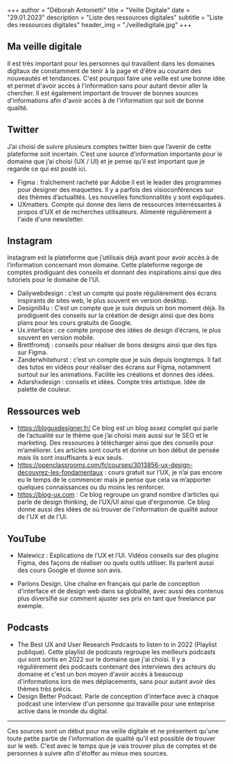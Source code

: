 +++
author = "Déborah Antonietti"
title = "Veille Digitale"
date = "29.01.2023"
description = "Liste des ressources digitales"
subtitle = "Liste des ressources digitales"
header_img = "./veilledigitale.jpg"
+++

<h2>Ma veille digitale</h2>

Il est très important pour les personnes qui travaillent dans les domaines digitaux de constamment de tenir à la page et d'être au courant des nouveautés et tendances. C'est pourquoi faire une veille est une bonne idée et permet d'avoir accès à l'information sans pour autant devoir aller la chercher. Il est également important de trouver de bonnes sources d'informations afin d'avoir accès à de l'information qui soit de bonne qualité.



<h2>Twitter</h2>

J’ai choisi de suivre plusieurs comptes twitter bien que l’avenir de cette plateforme soit incertain. C’est une source d’information importante pour le domaine que j’ai choisi (UX / UI) et je pense qu’il est important que je regarde ce qui est posté ici.

- Figma : fraîchement racheté par Adobe il est le leader des programmes pour designer des maquettes. Il y a parfois des visioconférences sur des thèmes d’actualités. Les nouvelles fonctionnalités y sont expliquées.
- UXmatters. Compte qui donne des liens de ressources interréssantes à propos d'UX et de recherches utilisateurs. Alimenté régulièrement à l'aide d'une newsletter.


<h2>Instagram</h2>
Instagram est la plateforme que j’utilisais déjà avant pour avoir accès à de l’information concernant mon domaine. Cette plateforme regorge de comptes prodiguant des conseils et donnant des inspirations ainsi que des tutoriels pour le domaine de l’UI.

- Dailywebdesign : c’est un compte qui poste régulièrement des écrans inspirants de sites web, le plus souvent en version desktop. 
- Designill4u : C’est un compte que je suis depuis un bon moment déjà. Ils prodiguent des conseils sur la création de design ainsi que des bons plans pour les cours gratuits de Google.
- Ux.interface : ce compte propose des idées de design d’écrans, le plus souvent en version mobile.
- Brettfromdj : conseils pour réaliser de bons designs ainsi que des tips sur Figma.
- Zanderwhitehurst : c’est un compte que je suis depuis longtemps. Il fait des tutos en vidéos pour réaliser des écrans sur Figma, notamment surtout sur les animations. Facilite les créations et donnes des idées.
- Adarshxdesign : conseils et idées. Compte très artistique. Idée de palette de couleur.

<h2>Ressources web</h2>

- https://bloguxdesigner.fr/ 
Ce blog est un blog assez complet qui parle de l’actualité sur le thème que j’ai choisi mais aussi sur le SEO et le marketing. Des ressources à télécharger ainsi que des conseils pour m’améliorer. Les articles sont courts et donne un bon début de pensée mais ils sont insuffisants à eux seuls.
- https://openclassrooms.com/fr/courses/3013856-ux-design-decouvrez-les-fondamentaux : cours gratuit sur l’UX, je n’ai pas encore eu le temps de le commencer mais je pense que cela va m’apporter quelques connaissances ou du moins les renforcer.
- https://blog-ux.com : Ce blog regroupe un grand nombre d’articles qui parle de design thinking, de l’UX/UI ainsi que d'ergonomie. Ce blog donne aussi des idées de où trouver de l'information de qualité autour de l'UX et de l'UI.

<h2>YouTube</h2>

- Malewicz : Explications de l’UX et l’UI. Vidéos conseils sur des plugins Figma, des façons de réaliser ou quels outils utiliser. Ils parlent aussi des cours Google et donne son avis. 


- Parlons Design. Une chaîne en français qui parle de conception d'interface et de design web dans sa globalité, avec aussi des contenus plus diversifié sur comment ajuster ses prix en tant que freelance par exemple.

<h2>Podcasts</h2>

- The Best UX and User Research Podcasts to listen to in 2022 (Playlist publique). Cette playlist de podcasts regroupe les meilleurs podcasts qui sont sortis en 2022 sur le domaine que j'ai choisi. Il y a régulièrement des podcasts contenant des interviews des acteurs du domaine et c'est un bon moyen d'avoir accès à beaucoup d'informations lors de mes déplacements, sans pour autant avoir des thèmes très précis.
- Design Better Podcast. Parle de conception d'interface avec à chaque podcast une interview d'un personne qui travaille pour une enteprise active dans le monde du digital.


---
Ces sources sont un début pour ma veille digitale et ne présentent qu'une toute petite partie de l'information de qualité qu'il est possible de trouver sur le web. C'est avec le temps que je vais trouver plus de comptes et de personnes à suivre afin d'étoffer au mieux mes sources.
